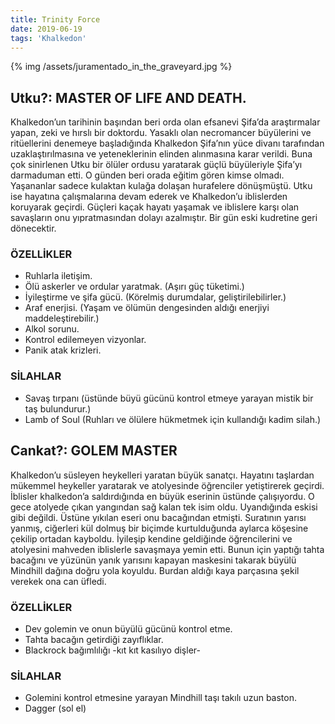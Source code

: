 ```yaml
---
title: Trinity Force
date: 2019-06-19
tags: 'Khalkedon'
---
```


{% img /assets/juramentado_in_the_graveyard.jpg %}

## **Utku?: MASTER OF LIFE AND DEATH.**

Khalkedon’un tarihinin başından beri orda olan efsanevi Şifa’da araştırmalar yapan, zeki ve hırslı bir doktordu. Yasaklı olan necromancer büyülerini ve ritüellerini denemeye başladığında Khalkedon Şifa’nın yüce divanı tarafından uzaklaştırılmasına ve yeteneklerinin elinden alınmasına karar verildi. Buna çok sinirlenen Utku bir ölüler ordusu yaratarak güçlü büyüleriyle Şifa’yı darmaduman etti. O günden beri orada eğitim gören kimse olmadı. Yaşananlar sadece kulaktan kulağa dolaşan hurafelere dönüşmüştü. Utku ise hayatına çalışmalarına devam ederek ve Khalkedon’u iblislerden koruyarak geçirdi. Güçleri kaçak hayatı yaşamak ve iblislere karşı olan savaşların onu yıpratmasından dolayı azalmıştır. Bir gün eski kudretine geri dönecektir.

### ÖZELLİKLER

- Ruhlarla iletişim.
- Ölü askerler ve ordular yaratmak. (Aşırı güç tüketimi.)
- İyileştirme ve şifa gücü. (Körelmiş durumdalar, geliştirilebilirler.)
- Araf enerjisi. (Yaşam ve ölümün dengesinden aldığı enerjiyi maddeleştirebilir.)
- Alkol sorunu.
- Kontrol edilemeyen vizyonlar.
- Panik atak krizleri.
 

### SİLAHLAR

- Savaş tırpanı (üstünde büyü gücünü kontrol etmeye yarayan mistik bir taş bulundurur.)
- Lamb of Soul (Ruhları ve ölülere hükmetmek için kullandığı kadim silah.)
 

## **Cankat?: GOLEM MASTER**

Khalkedon’u süsleyen heykelleri yaratan büyük sanatçı. Hayatını taşlardan mükemmel heykeller yaratarak ve atolyesinde öğrenciler yetiştirerek geçirdi. İblisler khalkedon’a saldırdığında en büyük eserinin üstünde çalışıyordu. O gece atolyede çıkan yangından sağ kalan tek isim oldu. Uyandığında eskisi gibi değildi. Üstüne yıkılan eseri onu bacağından etmişti. Suratının yarısı yanmış, ciğerleri kül dolmuş bir biçimde kurtulduğunda aylarca köşesine çekilip ortadan kayboldu. İyileşip kendine geldiğinde öğrencilerini ve atolyesini mahveden iblislerle savaşmaya yemin etti. Bunun için yaptığı tahta bacağını ve yüzünün yanık yarısını kapayan maskesini takarak büyülü Mindhill dağına doğru yola koyuldu. Burdan aldığı kaya parçasına şekil verekek ona can üfledi.

### ÖZELLİKLER

- Dev golemin ve onun büyülü gücünü kontrol etme.
- Tahta bacağın getirdiği zayıflıklar.
- Blackrock bağımlılığı -kıt kıt kasılıyo dişler-


### SİLAHLAR

- Golemini kontrol etmesine yarayan Mindhill taşı takılı uzun baston.
- Dagger (sol el)
